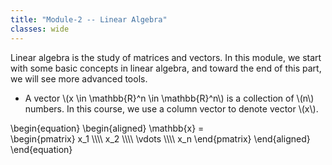 ```yaml
---
title: "Module-2 -- Linear Algebra"
classes: wide
---
```


Linear algebra is the study of matrices and vectors. In this module, we start with some basic concepts in linear algebra, and toward the end of this part, we will see more advanced tools. 
* A vector \\(x \in \mathbb{R}^n \in \mathbb{R}^n\\) is a collection of \\(n\\) numbers. In this course, we use a column vector to denote vector \\(x\\).

\begin{equation}
\begin{aligned}
  \mathbb{x} =  
  \begin{pmatrix}
    x_1 \\\\\\\\
    x_2 \\\\\\\\
    \vdots \\\\\\\\
    x_n
  \end{pmatrix} 
\end{aligned}
\end{equation}
